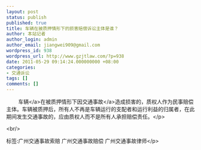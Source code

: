 ```yaml
---
layout: post
status: publish
published: true
title: 车辆在被质押情形下的损害赔偿诉讼主体是谁？
author: 本站记者
author_login: admin
author_email: jiangwei909@gmail.com
wordpress_id: 938
wordpress_url: http://www.gzjtlaw.com/?p=938
date: 2011-05-29 09:14:24.000000000 +08:00
categories:
- 交通诉讼
tags: []
comments: []
---
```

<p><p>　　 <a>车辆<&#47;a>在被质押情形下因<a>交通事故<&#47;a>造成损害的，质权人作为民事赔偿主体。车辆被质押后，所有人不再是车辆运行的支配者和运行利益的归属者，在此期间发生交通事故的，应由质权人而不是所有人承担赔偿责任。<&#47;p><br&#47;><p>标签:广州交通事故索赔 广州交通事故赔偿 广州交通事故律师<&#47;p>
